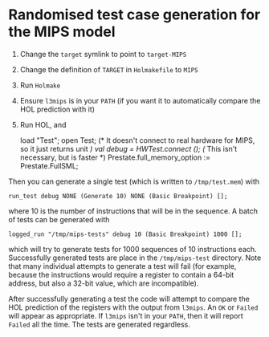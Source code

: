 # Randomised test case generation for the MIPS model

1. Change the `target` symlink to point to `target-MIPS`
2. Change the definition of `TARGET` in `Holmakefile` to `MIPS`
3. Run `Holmake`
4. Ensure `l3mips` is in your `PATH` (if you want it to automatically
   compare the HOL prediction with it)
5. Run HOL, and

    load "Test";
    open Test;
    (* It doesn't connect to real hardware for MIPS, so it just returns unit *)
    val debug = HWTest.connect ();
    (* This isn't necessary, but is faster *)
    Prestate.full_memory_option := Prestate.FullSML;

Then you can generate a single test (which is written to `/tmp/test.mem`) with

    run_test debug NONE (Generate 10) NONE (Basic Breakpoint) [];

where 10 is the number of instructions that will be in the sequence. A
batch of tests can be generated with

    logged_run "/tmp/mips-tests" debug 10 (Basic Breakpoint) 1000 [];

which will try to generate tests for 1000 sequences of 10 instructions
each.  Successfully generated tests are place in the `/tmp/mips-test`
directory.  Note that many individual attempts to generate a test will
fail (for example, because the instructions would require a register
to contain a 64-bit address, but also a 32-bit value, which are
incompatible).

After successfully generating a test the code will attempt to compare
the HOL prediction of the registers with the output from `l3mips`.  An
`OK` or `Failed` will appear as appropriate.  If `l3mips` isn't in
your `PATH`, then it will report `Failed` all the time.  The tests are
generated regardless.

